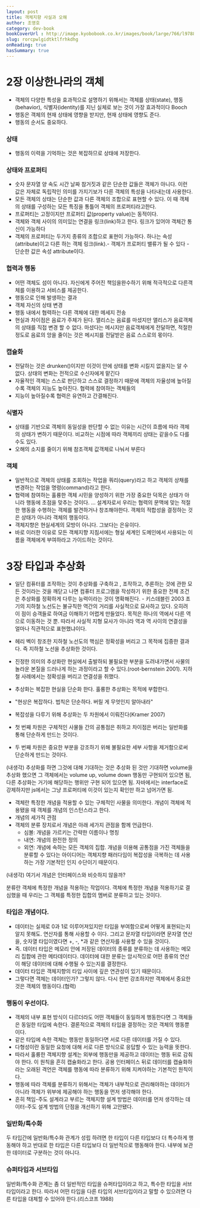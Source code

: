 ```yaml
---
layout: post
title: 객체지향 사실과 오해 
author: 조영호
category: dev-book
bookCoverUrl : http://image.kyobobook.co.kr/images/book/large/766/l9788998139766.jpg
slug: rorcpwlgidtktlfrhkdhg
onReading: true
hasSummary: true
---
```


# 2장 이상한나라의 객체
* 객체의 다양한 특성을 효과적으로 설명하기 위해서는 객체를 상태(state), 행동(behavior), 식별자(identity)를 지닌 실체로 보는 것이 가장 효과적이다 Booch
* 행동은 객체의 현재 상태에 영향을 받지만, 현재 상태에 영향도 준다.
* 행동의 순서도 중요하다.

### 상태
* 행동의 이력을 기억하는 것은 복잡하므로 상태에 저장한다.

### 상태와 프로퍼티
* 숫자 문자열 양 속도 시간 날짜 참거짓과 같은 단순한 값들은 객체가 아니다. 이런 값은 자체로 독립적인 의미를 가지기보가 다른 객체의 특성을 나타내는데 사용한다.
* 모든 객체의 상태는 단순한 값과 다른 객체의 조합으로 표현할 수 있다. 이 때 객체의 상태를 구성하는 모든 특징을 통틀어 객체의 프로퍼티라고한다.
* 프로퍼티는 고정이지만 프로퍼티 값(property value)는 동적이다.
* 객체와 객체 사이의 의미있는 연결을 링크(link)하고 한다. 링크가 있어야 객체간 통신이 가능하다
* 객체의 프로퍼티는 두가지 종류의 조합으로 표현이 가능하다. 하나는 속성(attribute)이고 다른 하는 객체 링크(link).- 객체가 프로퍼티 밸류가 될 수 있다 - 단순한 값은 속성 attribute이다.

### 협력과 행동
* 어떤 객체도 섬이 아니다. 자신에게 주어진 책임을완수하기 위해 적극적으로 다른객체를 이용하고 서비스를 제공한다.
* 행동으로 인해 발생하는 결과
* 객체 자신의 상태 변경
* 행동 내에서 협력하는 다른 객체에 대한 메세지 전송
* 현실과 차이점은 음료가 주체가 된다. 앨리스는 음료를 마셨지만 앨리스가 음료객체의 상태를 직접 변경 할 수 없다. 마셨다는 메시지만 음료객체에게 전달하면, 적절한 정도로 음료의 앙을 줄이는 것은 메시지를 전달받은 음료 스스로의 몫이다.

### 캡슐화
* 전달하는 것은 drunken()이지만 이것이 안에 상태를 변화 시킬지 없을지는 알 수 없다. 상태의 변화는 전적으로 수신자에게 맡긴다
* 자율적인 객체는 스스로 판단하고 스스로 결정하기 때문에 객체의 자율성에 높아질수록 객체의 지능도 높아진다. 협력에 참여하는 객체들의
* 지능이 높아질수록 협력은 유연하고 간결해진다.
### 식별자
* 상태를 기반으로 객체의 동일성을 판단할 수 없는 이유는 시간이 흐름에 따라 객체의 상태가 변하기 때문이다. 비교하는 시점에 따라 객체끼리 상태는 같을수도 다를 수도 있다.
* 오해의 소지를 줄이기 위해 참조객체 값객체로 나눠서 부른다

### 객체
* 일반적으로 객체의 상태를 조회하는 작업을 쿼리(query)라고 하고 객체의 상채를 변경하는 작업을 명령(command)라고 한다.
* 협력에 참여하는 훌륭한 객체 시민을 양성하기 위한 가장 중요한 덕목은 상태가 아니라 행동에 초점을 맞추는 것이다. ... 설계자로서 우리는 협력의 문맥에 맞는 적절한 행동을 수행하는 객체를 발견하거나 창조해야한다. 객체의 적합성을 결정하는 것은 상태가 아니라 객체의 행동이다.
* 객체지향은 현실세계의 모방이 아니다. 그보다는 은유이다.
* 바로 이러한 이유로 모든 객체지향 지침서에는 형실 세계인 도메인에서 사용되는 이름을 객체에게 부여하라고 가이드하는 것이다.

# 3장 타입과 추상화
* 일단 컴퓨터를 조작하는 것이 추상화를 구축하고 , 조작하고, 추론하는 것에 관한 모든 것이라는 것을 깨닫고 나면 컴퓨터 프로그램을 작성하기 위한 중요한 전제 조건은 추상화를 정확하게 다루는 능력이라는 것이 명확해진다. - 키스데블린 2003
초기의 지하철 노선도는 불규칙한 역간의 거리를 사실적으로 묘사하고 있다. 오히려 이 점이 승객들로 하여금 이해하기 어렵게 만들었다. 목적은 하나의 역에서 다른 역으로 이동하는 것 뿐. 따라서 사실적 지형 묘사가 아니라 역과 역 사이의 연결성을 얼마나 직관적으로 표현했냐이다.

* 헤리 벡이 창조한 지하철 노선도의 핵심은 정확성을 버리고 그 목적에 집중한 결과다. 즉 지하철 노선을 추상화한 것이다.
* 진정한 의미의 추상화란 현실에서 출발하되 불필요한 부분을 도려내가면서 사물의 놀라운 본질을 드러나게 하는 과정이라고 할 수 있다.(root-bernstein 2001). 지하철 사례에서는 정확성을 버리고 연결성을 취했다.
* 추상화는 복잡한 현실을 단순화 한다. 훌륭한 추상화는 목적에 부합한다.
* "현상은 복잡하다. 법칙은 단순하다. 버릴 게 무엇인지 알아내라"
* 복잡성을 다루기 위해 추상화는 두 차원에서 이뤄진다(Kramer 2007)
* 첫 번째 차원은 구체적인 사물들 간의 공통점은 취하고 차이점은 버리는 일반화를 통해 단순하게 만드는 것이다.
* 두 번째 차원은 중요한 부분을 강조하기 위해 불필요한 세부 사항을 제거함으로써 단순하게 만드는 것이다.

(내생각) 추상화를 하면 그것에 대해 기대하는 것은 추상화 된 것만 기대하면 volume을 추상화 했으면 그 객체에서는 volume up, volume down 행동만 구현되어 있으면 됨, 다른 추상화는 거기에 해당하는 행위만 구현 되어 있으면 됨. 자바에서는 interface로 강제하지만 js에서는 그냥 프로퍼티에 이것이 있는지 확인만 하고 넘어가면 됨.

* 객체란 특정한 개념을 적용할 수 있는 구체적인 사물을 의미한다. 개념이 객체에 적용됐을 때 객체를 개념의 인스턴스라고 한다.
* 개념의 세가직 관점
* 객체의 분류 장치로서 개념은 아래 세가지 관점을 함께 언급한다.
  * 심볼: 개념을 가르키는 간략한 이름이나 명칭
  * 내연: 개념의 완전한 정의
  * 외연: 개념에 속하는 모든 객체의 집합.
개념을 이용해 공통점을 가진 객체들을 분류할 수 있다는 아이디어는 객체지향 패러다임이 복잡성을 극복하는 데 사용하는 가장 기본적인 인지 수단이기 때문이다.

(내생각) 여기서 개념은 인터페이스와 비슷하지 않을까?

분류란 객체에 특정한 개념을 적용하는 작업이다. 객체에 특정한 개념을 적용하기로 결심했을 때 우리는 그 객체를 특정한 집합의 멤버로 분류하고 있는 것이다.

### 타입은 개념이다.

* 데이터는 실제로 0과 1로 이루어져있지만 타입을 부여함으로써 어떻게 표현되는지 알지 못해도. 연산자를 통해 사용할 수 이다. 그리고 문자열 타입이라면 문자열 연산을, 숫자열 타입이였다면 +, -, *과 같은 연산자를 사용할 수 있을 것이다.
* 즉. 데이터 타입은 메모리 안에 저장된 데이터의 종류를 분류하는 데 사용하는 메모리 집합에 관한 메타데이터다. 데이터에 대한 분류는 암시적으로 어떤 종류의 연산이 해당 데이터에 대해 수행될 수 있는지를 결정한다.
* 데이터 타입은 객체지향의 타입 사이에 깊은 연관성이 있기 때문이다.
* 그렇다면 객체는 데이터인가? 그렇지 않다. 다시 한번 강조하지만 객체에서 중요한 것은 객체의 행동이다.(협력)

### 행동이 우선이다.
* 객체의 내부 표현 방식이 다르더라도 어떤 객체들이 동일하게 행동한다면 그 객체들은 동일한 타입에 속한다. 결론적으로 객체의 타입을 결정하는 것은 객체의 행동뿐이다.
* 같은 타입에 속한 객체는 행동만 동일하다면 서로 다른 데이터를 가질 수 있다.
* 다형성이란 동일한 요청에 대해 서로 다른 방식으로 응답할 수 있는 능력을 뜻한다.
* 따라서 훌륭한 객체지향 설계는 외부에 행동만을 제공하고 데이터는 행동 뒤로 감춰야 한다. 이 원칙을 흔히 캡슐화라고 한다. 공용 인터페이스 뒤로 데이터를 캡슐화하라는 오래된 격언은 객체를 행동에 따라 분류하기 위해 지켜야하는 기본적인 원칙이다.
* 행동에 따라 객체를 분류하기 위해서는 객체가 내부적으로 관리해야하는 데이터가 아니라 객체가 위부에 제공해야 하는 행동을 먼저 생각해야 한다.
* 흔히 책임-주도 설계라고 부르는 객체지향 설계 방법은 데이터를 먼저 생각하는 데이터-주도 설계 방법의 단점을 개선하기 위해 고안됐다.

### 일반화/특수화
두 타입간에 일반화/특수화 관계가 성립 하려면 한 타입이 다른 타입보다 더 특수하게 행동해야 하고 반대로 한 타입은 다른 타입보다 더 일반적으로 행동해야 한다. 내부에 보관한 데이터로 구분하는 것이 아니다.

### 슈퍼타입과 서브타입
일반화/특수화 관계는 좀 더 일반적인 타입을 슈퍼타입이라고 하고, 특수한 타입을 서브타입이라고 한다.
따라서 어떤 타입을 다른 타입의 서브타입이라고 말할 수 있으려면 다른 타입을 대체할 수 있어야 한다.(리스코프 1988)
​
